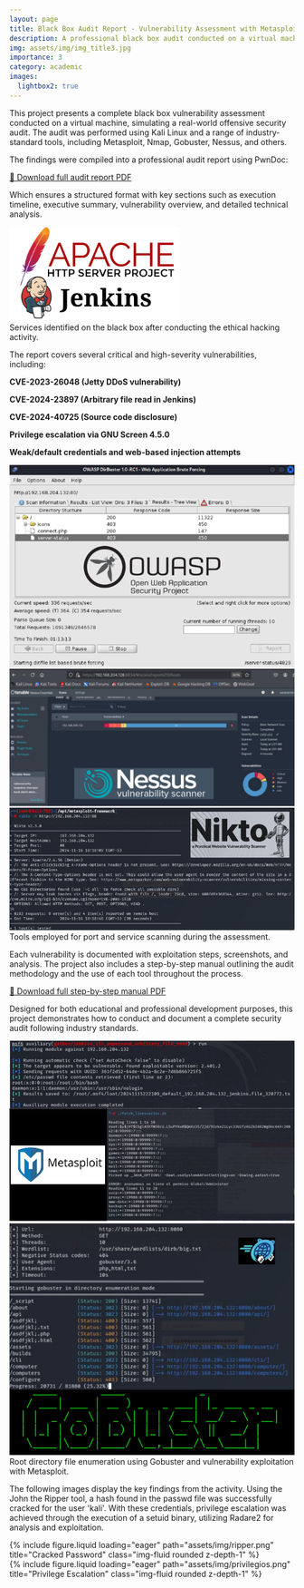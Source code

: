```yaml
---
layout: page
title: Black Box Audit Report - Vulnerability Assessment with Metasploit, Nessus, and PwnDoc
description: A professional black box audit conducted on a virtual machine using tools like Metasploit, Nmap, and Nessus. The final report was structured with PwnDoc and includes technical findings, CVE exploitation, and step-by-step documentation.
img: assets/img/img_title3.jpg
importance: 3
category: academic
images:
  lightbox2: true
---
```


This project presents a complete black box vulnerability assessment conducted on a virtual machine, simulating a real-world offensive security audit. The audit was performed using Kali Linux and a range of industry-standard tools, including Metasploit, Nmap, Gobuster, Nessus, and others.

The findings were compiled into a professional audit report using PwnDoc:

  <div class="mt-4">
    <a href="{{ '/assets/pdf/PwDoc_audit_report.pdf' | relative_url }}" class="btn btn-primary" download>
      📄 Download full audit report PDF
    </a>
  </div>
  
Which ensures a structured format with key sections such as execution timeline, executive summary, vulnerability overview, and detailed technical analysis. 

<div class="row mt-4">
   <div class="col-sm mt-3 mt-md-0 text-center">
      <a href="/assets/img/portada.png" data-lightbox="grupo1" data-title="Black Box Services">
      <img src="/assets/img/portada.png" alt="Black Box Services" class="img-fluid rounded z-depth-1" style="max-width: 60%; height: auto;" />
   </a>
</div>
<div class="caption">
    Services identified on the black box after conducting the ethical hacking activity.
</div>

The report covers several critical and high-severity vulnerabilities, including:

 <strong>CVE-2023-26048 (Jetty DDoS vulnerability)</strong>

 <strong>CVE-2024-23897 (Arbitrary file read in Jenkins)</strong>

 <strong>CVE-2024-40725 (Source code disclosure)</strong>

 <strong>Privilege escalation via GNU Screen 4.5.0</strong>

 <strong>Weak/default credentials and web-based injection attempts</strong>

 <div class="row text-center mt-4">
  <div class="col-sm mt-3 mt-md-0">
    <a href="/assets/img/owasp.png" data-lightbox="standards1" data-title="NIST CSF">
      <img src="/assets/img/owasp.png" alt="OWASP" class="img-fluid rounded z-depth-1" />
    </a>
  </div>
  <div class="col-sm mt-3 mt-md-0">
    <a href="/assets/img/nessus.png" data-lightbox="standards1" data-title="COBIT">
      <img src="/assets/img/nessus.png" alt="Nessus" class="img-fluid rounded z-depth-1" />
    </a>
  </div>
  <div class="col-sm mt-3 mt-md-0">
    <a href="/assets/img/nikto.png" data-lightbox="standards1" data-title="CIS CSC">
      <img src="/assets/img/nikto.png" alt="Nikto" class="img-fluid rounded z-depth-1" />
    </a>
  </div>
</div>
<div class="caption">
    Tools employed for port and service scanning during the assessment.
</div>

Each vulnerability is documented with exploitation steps, screenshots, and analysis. The project also includes a step-by-step manual outlining the audit methodology and the use of each tool throughout the process.

  <div class="mt-4">
    <a href="{{ '/assets/pdf/Step-by-Step_manual.pdf' | relative_url }}" class="btn btn-primary" download>
      📄 Download full step-by-step manual PDF
    </a>
  </div>
  
Designed for both educational and professional development purposes, this project demonstrates how to conduct and document a complete security audit following industry standards.

<div class="row text-center">
  <div class="col-sm mt-3 mt-md-0">
    <a href="/assets/img/matasploit.png" data-lightbox="standards2" data-title="OWASP">
      <img src="/assets/img/metasploit.png" alt="Metasploit" class="img-fluid rounded z-depth-1" />
    </a>
  </div>
  <div class="col-sm mt-3 mt-md-0">
    <a href="/assets/img/gobuster.png" data-lightbox="standards2" data-title="OWISAM">
      <img src="/assets/img/gobuster.png" alt="Gobuster" class="img-fluid rounded z-depth-1" />
    </a>
  </div>
</div>

<div class="caption">
   Root directory file enumeration using Gobuster and vulnerability exploitation with Metasploit.
</div>

The following images display the key findings from the activity. Using the John the Ripper tool, a hash found in the passwd file was successfully cracked for the user 'kali'. With these credentials, privilege escalation was achieved through the execution of a setuid binary, utilizing Radare2 for analysis and exploitation.

<div class="row">
    <div class="col-sm mt-3 mt-md-0">
        {% include figure.liquid loading="eager" path="assets/img/ripper.png" title="Cracked Password" class="img-fluid rounded z-depth-1" %}
    </div>
</div>
<div class="row">
    <div class="col-sm mt-3 mt-md-0">
        {% include figure.liquid loading="eager" path="assets/img/privilegios.png" title="Privilege Escalation" class="img-fluid rounded z-depth-1" %}
    </div>
</div>
